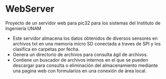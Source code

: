 # WebServer
Proyecto de un servidor web para pic32 para los sistemas del Instituto de Ingeniería UNAM

 - Este servidor almacena los datos obtenidos de diversos sensores en archivos txt en una memoria micro SD conectada a traves de SPI y los clasifica en carpetas por fecha.
 - Genera un directorio de archivos para consulta ágil de archivos.
 - Contiene un buscador de archivos internos en el que se pueden descargar para consulta o eliminación del almacenamiento mediante una pagina web con formularios en una conexión de área local.
